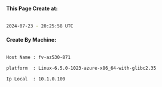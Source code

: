 
   
#### This Page Create at:

```bash

2024-07-23 - 20:25:58 UTC

```

#### Create By Machine:

```bash

Host Name : fv-az530-871

platform  : Linux-6.5.0-1023-azure-x86_64-with-glibc2.35

Ip Local  : 10.1.0.100

```

